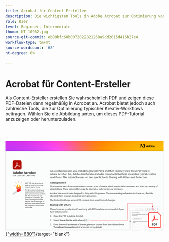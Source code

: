 ```yaml
---
title: Acrobat für Content-Ersteller
description: Die wichtigsten Tools in Adobe Acrobat zur Optimierung von Kreativ-Workflows kennenlernen.
role: User
level: Beginner, Intermediate
thumb: KT-10962.jpg
source-git-commit: eb08bfc60b0072022821260a9dd2015d416b27e4
workflow-type: tm+mt
source-wordcount: '68'
ht-degree: 0%

---
```


# Acrobat für Content-Ersteller

Als Content-Ersteller erstellen Sie wahrscheinlich PDF und zeigen diese PDF-Dateien dann regelmäßig in Acrobat an. Acrobat bietet jedoch auch zahlreiche Tools, die zur Optimierung typischer Kreativ-Workflows beitragen. Wählen Sie die Abbildung unten, um dieses PDF-Tutorial anzuzeigen oder herunterzuladen.

<br> 

[![Bild der ersten Seite des Tutorials](assets/Acrobatforcontentcreators.png){&quot;width=680&quot;}](assets/AcrobatforContentCreators.pdf){target=&quot;blank&quot;}
